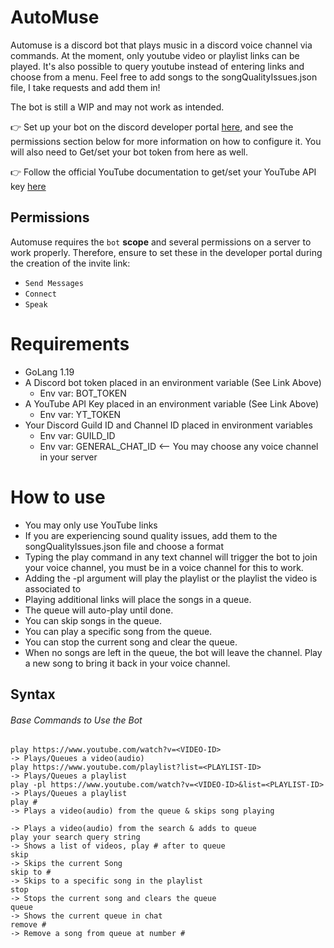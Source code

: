 # AutoMuse
Automuse is a discord bot that plays music in a discord voice channel via commands. At the moment, only youtube video or playlist links can be played. It's also possible to query youtube instead of entering links and choose from a menu. Feel free to add songs to the songQualityIssues.json file, I take requests and add them in!

The bot is still a WIP and may not work as intended.

:point_right: Set up your bot on the discord developer portal [here](https://discord.com/developers/applications), and see the permissions section below for more information on how to configure it. You will also need to Get/set your bot token from here as well.

:point_right: Follow the official YouTube documentation to get/set your YouTube API key [here](https://developers.google.com/youtube/v3/docs)

## Permissions

Automuse requires the `bot` **scope** and several permissions on a server to work properly. Therefore, ensure to set these in the developer portal during the creation of the invite link:
- `Send Messages`
- `Connect`
- `Speak`

# Requirements
- GoLang 1.19
- A Discord bot token placed in an environment variable (See Link Above)
     - Env var: BOT_TOKEN
- A YouTube API Key placed in an environment variable (See Link Above)
    - Env var: YT_TOKEN
- Your Discord Guild ID and Channel ID placed in environment variables
    - Env var: GUILD_ID
    - Env var: GENERAL_CHAT_ID <-- You may choose any voice channel in your server

# How to use
- You may only use YouTube links
- If you are experiencing sound quality issues, add them to the songQualityIssues.json file and choose a format
- Typing the play command in any text channel will trigger the bot to join your voice channel, you must be in a voice channel for this to work.
- Adding the -pl argument will play the playlist or the playlist the video is associated to
- Playing additional links will place the songs in a queue. 
- The queue will auto-play until done.
- You can skip songs in the queue.
- You can play a specific song from the queue.
- You can stop the current song and clear the queue.
- When no songs are left in the queue, the bot will leave the channel. Play a new song to bring it back in your voice channel.

## Syntax
###### Base Commands to Use the Bot
````
play https://www.youtube.com/watch?v=<VIDEO-ID>                         -> Plays/Queues a video(audio)
play https://www.youtube.com/playlist?list=<PLAYLIST-ID>                -> Plays/Queues a playlist
play -pl https://www.youtube.com/watch?v=<VIDEO-ID>&list=<PLAYLIST-ID>  -> Plays/Queues a playlist
play #                                                                  -> Plays a video(audio) from the queue & skips song playing
                                                                        -> Plays a video(audio) from the search & adds to queue
play your search query string                                           -> Shows a list of videos, play # after to queue
skip                                                                    -> Skips the current Song
skip to #                                                               -> Skips to a specific song in the playlist
stop                                                                    -> Stops the current song and clears the queue
queue                                                                   -> Shows the current queue in chat
remove #                                                                -> Remove a song from queue at number #
````